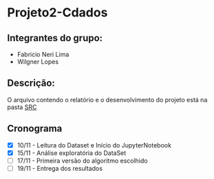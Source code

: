 # Projeto2-Cdados

## Integrantes do grupo:
* Fabricio Neri Lima
* Wilgner Lopes

## Descrição:

O arquivo contendo o relatório e o desenvolvimento do projeto está na pasta [SRC](https://github.com/wilgnerl/Projeto2-Cdados/tree/main/src)

## Cronograma
- [x] 10/11 - Leitura do Dataset e Início do JupyterNotebook
- [x] 15/11 - Análise exploratória do DataSet
- [ ] 17/11 - Primeira versão do algoritmo escolhido
- [ ] 19/11 - Entrega dos resultados

